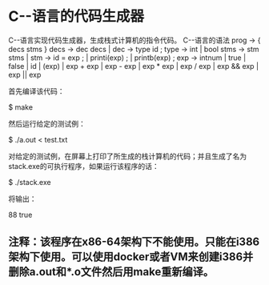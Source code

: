 # C--语言的代码生成器
C--语言实现代码生成器，生成栈式计算机的指令代码。
C--语言的语法
prog   -> { decs stms }
decs   -> dec decs
        |
dec    -> type id ;
type   -> int
        | bool
stms   -> stm stms
        |
stm    -> id = exp ;
        | printi(exp) ;
        | printb(exp) ;
exp    -> intnum
        | true
        | false
        | id
        | (exp)
        | exp + exp
        | exp - exp
        | exp * exp
        | exp / exp
        | exp && exp
        | exp || exp

首先编译该代码：

  $ make

然后运行给定的测试例：

  $ ./a.out < test.txt

对给定的测试例，在屏幕上打印了所生成的栈计算机的代码；并且生成了名为stack.exe的可执行程序，如果运行该程序的话：

  $ ./stack.exe

将输出：

  88
  true

## 注释：该程序在x86-64架构下不能使用。只能在i386架构下使用。可以使用docker或者VM来创建i386并删除a.out和*.o文件然后用make重新编译。
